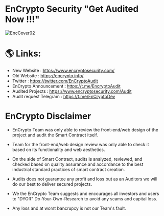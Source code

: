 # EnCrypto Security "Get Audited Now !!!"

![EncCover02](https://user-images.githubusercontent.com/109133269/180644083-0b22667a-ad4d-4acf-9eb0-e44449d1af74.png)

# 🌎 Links:
- New Website : https://www.encryptosecurity.com/
- Old Website : https://encrypto.info/
- Twitter : https://twitter.com/EnCryptoAudit
- EnCrypto Announcement : https://t.me/EncryptoAudit
- Audited Projects : https://www.encryptosecurity.com/Audit
- Audit request Telegram : https://t.me/EnCryptoDev

# EnCrypto Disclaimer

- EnCrypto Team was only able to review the front-end/web design of the project and audit the Smart Contract itself. 
- Team for the front-end/web design review was only able to check it based on its functionality and web aesthetics. 
- On the side of Smart Contract, audits is analyzed, reviewed, and checked based on quality assurance and accordance to the best industrial standard practices of smart contract creation.

- Audits does not guarantee any profit and loss but as an Auditors we will do our best to deliver secured projects.
- We the EnCrypto Team suggests and encourages all investors and users to "DYOR" Do-Your-Own-Research to avoid any scams and capital loss. 
- Any loss and at worst bancrupcy is not our Team's fault.
